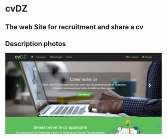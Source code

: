 # cvDZ
## The web Site for recruitment and share a cv
## Description photos
![Alt text](./public/uploads/Sitephoto/Background_01.PNG?raw=true "Optional Title")
